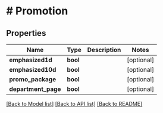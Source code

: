 # # Promotion

## Properties

Name | Type | Description | Notes
------------ | ------------- | ------------- | -------------
**emphasized1d** | **bool** |  | [optional]
**emphasized10d** | **bool** |  | [optional]
**promo_package** | **bool** |  | [optional]
**department_page** | **bool** |  | [optional]

[[Back to Model list]](../../README.md#models) [[Back to API list]](../../README.md#endpoints) [[Back to README]](../../README.md)
